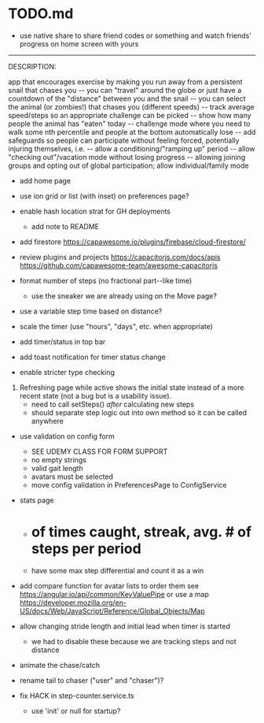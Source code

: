# TODO.md

- use native share to share friend codes or something and watch friends' progress on home screen with yours

 ---

DESCRIPTION:

app that encourages exercise by making you run away from a persistent snail that chases you
-- you can "travel" around the globe or just have a countdown of the "distance" between you and the snail
-- you can select the animal (or zombies!) that chases you (different speeds)
   -- track average speed/steps so an appropriate challenge can be picked
-- show how many people the animal has "eaten" today
-- challenge mode where you need to walk some nth percentile and people at the bottom automatically lose
-- add safeguards so people can participate without feeling forced, potentially injuring themselves, i.e.
   -- allow a conditioning/"ramping up" period
   -- allow "checking out"/vacation mode without losing progress
-- allowing joining groups and opting out of global participation; allow individual/family mode

- add home page

- use ion grid or list (with inset) on preferences page?

- enable hash location strat for GH deployments
  - add note to README

- add firestore
  https://capawesome.io/plugins/firebase/cloud-firestore/

- review plugins and projects
  https://capacitorjs.com/docs/apis
  https://github.com/capawesome-team/awesome-capacitorjs

- format number of steps (no fractional part--like time)
  - use the sneaker we are already using on the Move page?
- use a variable step time based on distance?
- scale the timer (use "hours", "days", etc. when appropriate)
- add timer/status in top bar
- add toast notification for timer status change

- enable stricter type checking

1. Refreshing page while active shows the initial state instead of a more recent state (not a bug but is a usability issue).
   - need to call setSteps() *after* calculating new steps
   - should separate step logic out into own method so it
     can be called anywhere

- use validation on config form
  * SEE UDEMY CLASS FOR FORM SUPPORT
  - no empty strings
  - valid gait length
  - avatars must be selected
  - move config validation in PreferencesPage to ConfigService

- stats page
  - # of times caught, streak, avg. # of steps per period
  - have some max step differential and count it as a win

- add compare function for avatar lists to order them
  see https://angular.io/api/common/KeyValuePipe
  or use a map https://developer.mozilla.org/en-US/docs/Web/JavaScript/Reference/Global_Objects/Map

- allow changing stride length and initial lead when timer is started
  - we had to disable these because we are tracking steps and not distance

- animate the chase/catch

- rename tail to chaser ("user" and "chaser")?

- fix HACK in step-counter.service.ts
  - use 'init' or null for startup?
